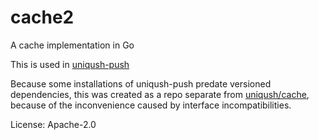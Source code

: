 cache2
======

A cache implementation in Go

This is used in [uniqush-push]

Because some installations of uniqush-push predate versioned dependencies,
this was created as a repo separate from [uniqush/cache],
because of the inconvenience caused by interface incompatibilities.

[uniqush-push]: http://uniqush.org
[uniqush/cache]: https://github.com/uniqush/cache

License: Apache-2.0

